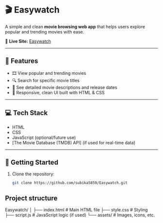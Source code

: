 # 🎬 Easywatch

A simple and clean **movie browsing web app** that helps users explore popular and trending movies with ease.

🔗 **Live Site:** [Easywatch](https://subika5859.github.io/Easywatch/)

---

## 📌 Features

- 🎞️ View popular and trending movies
- 🔍 Search for specific movie titles
- 📄 See detailed movie descriptions and release dates
- 🎨 Responsive, clean UI built with HTML & CSS

---

## 💻 Tech Stack

- HTML
- CSS
- JavaScript (optional/future use)
- [The Movie Database (TMDB) API] (if used for real-time data)

---

## 🚀 Getting Started

1. Clone the repository:
   ```bash
   git clone https://github.com/subika5859/Easywatch.git
   
## Project structure 

Easywatch/
│
├── index.html         # Main HTML file
├── style.css          # Styling
├── script.js          # JavaScript logic (if used)
└── assets/            # Images, icons, etc.
